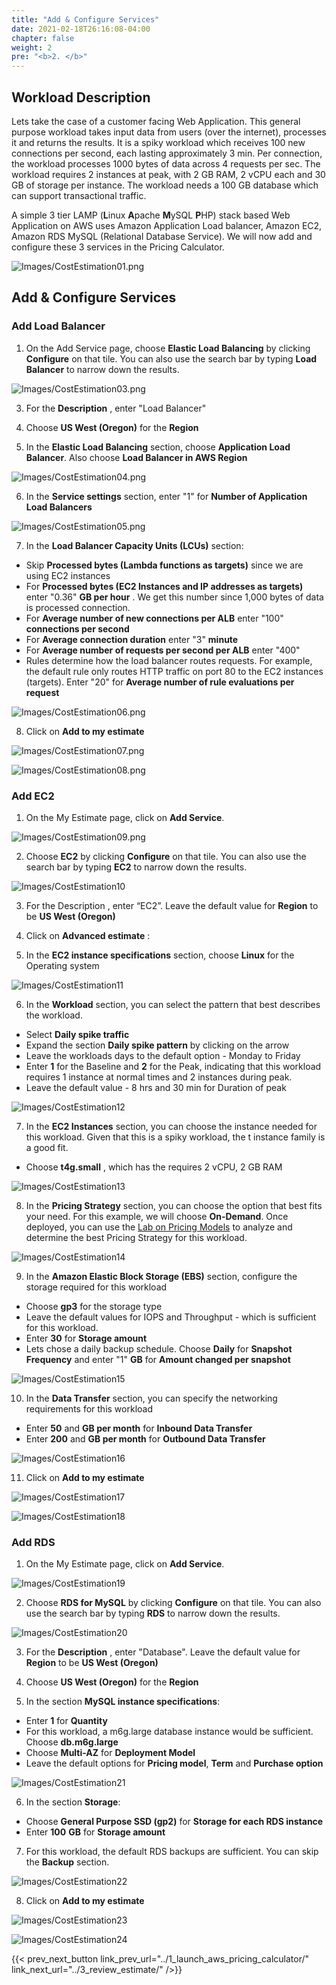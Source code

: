 ```yaml
---
title: "Add & Configure Services"
date: 2021-02-18T26:16:08-04:00
chapter: false
weight: 2
pre: "<b>2. </b>"
---
```


## Workload Description
Lets take the case of a customer facing Web Application. This general purpose workload takes input data from users (over the internet), processes it and returns the results. It is a spiky workload which receives 100 new connections per second, each lasting approximately 3 min. Per connection, the workload processes 1000 bytes of data across 4 requests per sec. The workload requires 2 instances at peak, with 2 GB RAM, 2 vCPU each and 30 GB of storage per instance. The workload needs a 100 GB database which can support transactional traffic. 

A simple 3 tier LAMP (**L**inux **A**pache **M**ySQL **P**HP) stack based Web Application on AWS uses Amazon Application Load balancer, Amazon EC2, Amazon RDS MySQL (Relational Database Service). We will now add and configure these 3 services in the Pricing Calculator. 

![Images/CostEstimation01.png](/Cost/100_Cost_Estimation/Images/CostEstimation01.png?classes=lab_picture_small)

## Add & Configure Services

### Add Load Balancer
1. On the Add Service page, choose **Elastic Load Balancing** by clicking **Configure** on that tile. You can also use the search bar by typing **Load Balancer** to narrow down the results. 

![Images/CostEstimation03.png](/Cost/100_Cost_Estimation/Images/CostEstimation03.png?classes=lab_picture_small)

3. For the **Description** , enter "Load Balancer"

4. Choose **US West (Oregon)** for the **Region**

5. In the **Elastic Load Balancing** section, choose **Application Load Balancer**. Also choose **Load Balancer in AWS Region**

![Images/CostEstimation04.png](/Cost/100_Cost_Estimation/Images/CostEstimation04.png?classes=lab_picture_small)

6. In the **Service settings** section, enter "1" for **Number of Application Load Balancers**

![Images/CostEstimation05.png](/Cost/100_Cost_Estimation/Images/CostEstimation05.png?classes=lab_picture_small)

7. In the **Load Balancer Capacity Units (LCUs)** section:
* Skip **Processed bytes (Lambda functions as targets)** since we are using EC2 instances 
* For **Processed bytes (EC2 Instances and IP addresses as targets)** enter "0.36" **GB per hour** . We get this number since 1,000 bytes of data is processed connection. 
* For **Average number of new connections per ALB** enter "100" **connections per second**
* For **Average connection duration** enter "3" **minute**
* For **Average number of requests per second per ALB** enter "400" 
* Rules determine how the load balancer routes requests. For example, the default rule only routes HTTP traffic on port 80 to the EC2 instances (targets). Enter "20" for **Average number of rule evaluations per request**

![Images/CostEstimation06.png](/Cost/100_Cost_Estimation/Images/CostEstimation06.png?classes=lab_picture_small)

8. Click on **Add to my estimate**

![Images/CostEstimation07.png](/Cost/100_Cost_Estimation/Images/CostEstimation07.png?classes=lab_picture_small)

![Images/CostEstimation08.png](/Cost/100_Cost_Estimation/Images/CostEstimation08.png?classes=lab_picture_small)

### Add EC2  
1. On the My Estimate page, click on **Add Service**. 

![Images/CostEstimation09.png](/Cost/100_Cost_Estimation/Images/CostEstimation09.png?classes=lab_picture_small)

2. Choose **EC2** by clicking **Configure** on that tile. You can also use the search bar by typing **EC2** to narrow down the results. 

![Images/CostEstimation10](/Cost/100_Cost_Estimation/Images/CostEstimation10.png?classes=lab_picture_small)

3. For the Description , enter “EC2”. Leave the default value for **Region** to be **US West (Oregon)** 

4. Click on **Advanced estimate** :

5. In the **EC2 instance specifications** section, choose **Linux** for the Operating system

![Images/CostEstimation11](/Cost/100_Cost_Estimation/Images/CostEstimation11.png?classes=lab_picture_small)

6. In the **Workload** section, you can select the pattern that best describes the workload. 
* Select **Daily spike traffic**
* Expand the section **Daily spike pattern** by clicking on the arrow
* Leave the workloads days to the default option - Monday to Friday
* Enter **1** for the Baseline and **2** for the Peak, indicating that this workload requires 1 instance at normal times and 2 instances during peak.
* Leave the default value - 8 hrs and 30 min for Duration of peak

![Images/CostEstimation12](/Cost/100_Cost_Estimation/Images/CostEstimation12.png?classes=lab_picture_small)

7. In the **EC2 Instances** section, you can choose the instance needed for this workload. Given that this is a spiky workload, the t instance family is a good fit. 
* Choose **t4g.small** , which has the requires 2 vCPU, 2 GB RAM 

![Images/CostEstimation13](/Cost/100_Cost_Estimation/Images/CostEstimation13.png?classes=lab_picture_small)

8. In the **Pricing Strategy** section, you can choose the option that best fits your need. For this example, we will choose **On-Demand**. Once deployed, you can use the [Lab on Pricing Models](https://www.wellarchitectedlabs.com/cost/100_labs/100_3_pricing_models/) to analyze and determine the best Pricing Strategy for this workload.

![Images/CostEstimation14](/Cost/100_Cost_Estimation/Images/CostEstimation14.png?classes=lab_picture_small)

9. In the **Amazon Elastic Block Storage (EBS)** section, configure the storage required for this workload
* Choose **gp3** for the storage type
* Leave the default values for IOPS and Throughput - which is sufficient for this workload. 
* Enter **30** for **Storage amount**
* Lets chose a daily backup schedule. Choose **Daily** for **Snapshot Frequency** and enter "1" **GB** for **Amount changed per snapshot**

![Images/CostEstimation15](/Cost/100_Cost_Estimation/Images/CostEstimation15.png?classes=lab_picture_small)

10. In the **Data Transfer** section, you can specify the networking requirements for this workload
* Enter **50** and **GB per month** for **Inbound Data Transfer**
* Enter **200** and **GB per month** for **Outbound Data Transfer**

![Images/CostEstimation16](/Cost/100_Cost_Estimation/Images/CostEstimation16.png?classes=lab_picture_small)

11. Click on **Add to my estimate**

![Images/CostEstimation17](/Cost/100_Cost_Estimation/Images/CostEstimation17.png?classes=lab_picture_small)

![Images/CostEstimation18](/Cost/100_Cost_Estimation/Images/CostEstimation18.png?classes=lab_picture_small)

### Add RDS 
1. On the My Estimate page, click on **Add Service**. 

![Images/CostEstimation19](/Cost/100_Cost_Estimation/Images/CostEstimation19.png?classes=lab_picture_small)

2. Choose **RDS for MySQL** by clicking **Configure** on that tile. You can also use the search bar by typing **RDS** to narrow down the results. 

![Images/CostEstimation20](/Cost/100_Cost_Estimation/Images/CostEstimation20.png?classes=lab_picture_small)

3. For the **Description** , enter "Database". Leave the default value for **Region** to be **US West (Oregon)** 

4. Choose **US West (Oregon)** for the **Region**

5. In the section **MySQL instance specifications**:
* Enter **1** for **Quantity**
* For this workload, a m6g.large database instance would be sufficient. Choose **db.m6g.large** 
* Choose **Multi-AZ** for **Deployment Model**
* Leave the default options for **Pricing model**, **Term** and **Purchase option** 

![Images/CostEstimation21](/Cost/100_Cost_Estimation/Images/CostEstimation21.png?classes=lab_picture_small)

6. In the section **Storage**:
* Choose **General Purpose SSD (gp2)** for **Storage for each RDS instance**
* Enter **100** **GB** for **Storage amount**

7. For this workload, the default RDS backups are sufficient. You can skip the **Backup** section.

![Images/CostEstimation22](/Cost/100_Cost_Estimation/Images/CostEstimation22.png?classes=lab_picture_small)

8. Click on **Add to my estimate**

![Images/CostEstimation23](/Cost/100_Cost_Estimation/Images/CostEstimation23.png?classes=lab_picture_small)

![Images/CostEstimation24](/Cost/100_Cost_Estimation/Images/CostEstimation24.png?classes=lab_picture_small)

{{< prev_next_button link_prev_url="../1_launch_aws_pricing_calculator/" link_next_url="../3_review_estimate/" />}}


